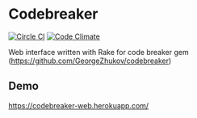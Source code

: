 Codebreaker
===========
[![Circle CI](https://circleci.com/gh/GeorgeZhukov/codebreaker-web.svg?style=svg)](https://circleci.com/gh/GeorgeZhukov/codebreaker-web)
[![Code Climate](https://codeclimate.com/github/GeorgeZhukov/codebreaker-web/badges/gpa.svg)](https://codeclimate.com/github/GeorgeZhukov/codebreaker-web)

Web interface written with Rake for code breaker gem (https://github.com/GeorgeZhukov/codebreaker)


Demo
----
https://codebreaker-web.herokuapp.com/
